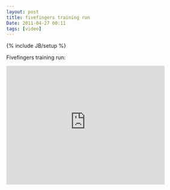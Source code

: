 ```yaml
---
layout: post
title: fivefingers training run
Date: 2011-04-27 00:11
tags: [video]
---
```

{% include JB/setup %} 

Fivefingers training run:

<iframe width="420" height="315" src="http://www.youtube.com/embed/-IuCg8jUjkE" frameborder="0"></iframe>

